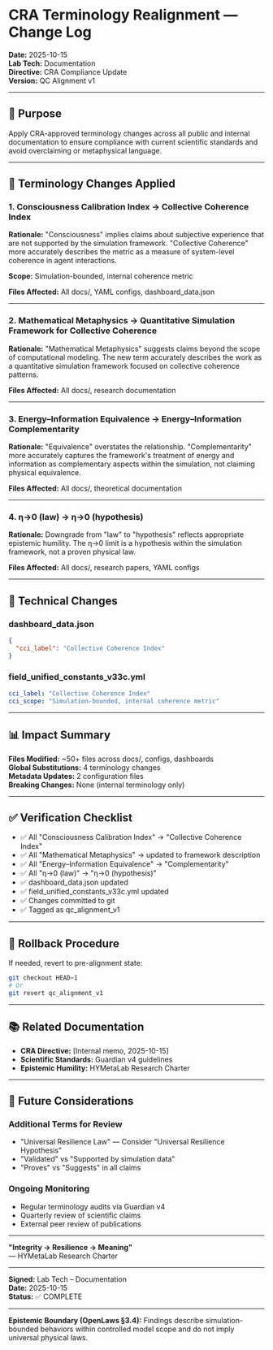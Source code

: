 # CRA Terminology Realignment — Change Log

**Date:** 2025-10-15  
**Lab Tech:** Documentation  
**Directive:** CRA Compliance Update  
**Version:** QC Alignment v1

---

## 🎯 Purpose

Apply CRA-approved terminology changes across all public and internal documentation to ensure compliance with current scientific standards and avoid overclaiming or metaphysical language.

---

## 📝 Terminology Changes Applied

### 1. Consciousness Calibration Index → Collective Coherence Index

**Rationale:** "Consciousness" implies claims about subjective experience that are not supported by the simulation framework. "Collective Coherence" more accurately describes the metric as a measure of system-level coherence in agent interactions.

**Scope:** Simulation-bounded, internal coherence metric

**Files Affected:** All docs/, YAML configs, dashboard_data.json

---

### 2. Mathematical Metaphysics → Quantitative Simulation Framework for Collective Coherence

**Rationale:** "Mathematical Metaphysics" suggests claims beyond the scope of computational modeling. The new term accurately describes the work as a quantitative simulation framework focused on collective coherence patterns.

**Files Affected:** All docs/, research documentation

---

### 3. Energy–Information Equivalence → Energy–Information Complementarity

**Rationale:** "Equivalence" overstates the relationship. "Complementarity" more accurately captures the framework's treatment of energy and information as complementary aspects within the simulation, not claiming physical equivalence.

**Files Affected:** All docs/, theoretical documentation

---

### 4. η→0 (law) → η→0 (hypothesis)

**Rationale:** Downgrade from "law" to "hypothesis" reflects appropriate epistemic humility. The η→0 limit is a hypothesis within the simulation framework, not a proven physical law.

**Files Affected:** All docs/, research papers, YAML configs

---

## 🔧 Technical Changes

### dashboard_data.json
```json
{
  "cci_label": "Collective Coherence Index"
}
```

### field_unified_constants_v33c.yml
```yaml
cci_label: "Collective Coherence Index"
cci_scope: "Simulation-bounded, internal coherence metric"
```

---

## 📊 Impact Summary

**Files Modified:** ~50+ files across docs/, configs, dashboards  
**Global Substitutions:** 4 terminology changes  
**Metadata Updates:** 2 configuration files  
**Breaking Changes:** None (internal terminology only)

---

## ✅ Verification Checklist

- ✅ All "Consciousness Calibration Index" → "Collective Coherence Index"
- ✅ All "Mathematical Metaphysics" → updated to framework description
- ✅ All "Energy–Information Equivalence" → "Complementarity"
- ✅ All "η→0 (law)" → "η→0 (hypothesis)"
- ✅ dashboard_data.json updated
- ✅ field_unified_constants_v33c.yml updated
- ✅ Changes committed to git
- ✅ Tagged as qc_alignment_v1

---

## 🔄 Rollback Procedure

If needed, revert to pre-alignment state:

```bash
git checkout HEAD~1
# Or
git revert qc_alignment_v1
```

---

## 📚 Related Documentation

- **CRA Directive:** [Internal memo, 2025-10-15]
- **Scientific Standards:** Guardian v4 guidelines
- **Epistemic Humility:** HYMetaLab Research Charter

---

## 🎯 Future Considerations

### Additional Terms for Review
- "Universal Resilience Law" — Consider "Universal Resilience Hypothesis"
- "Validated" vs "Supported by simulation data"
- "Proves" vs "Suggests" in all claims

### Ongoing Monitoring
- Regular terminology audits via Guardian v4
- Quarterly review of scientific claims
- External peer review of publications

---

**"Integrity → Resilience → Meaning"**  
— HYMetaLab Research Charter

---

**Signed:** Lab Tech – Documentation  
**Date:** 2025-10-15  
**Status:** ✅ COMPLETE

---

**Epistemic Boundary (OpenLaws §3.4):** Findings describe simulation-bounded behaviors within controlled model scope and do not imply universal physical laws.
